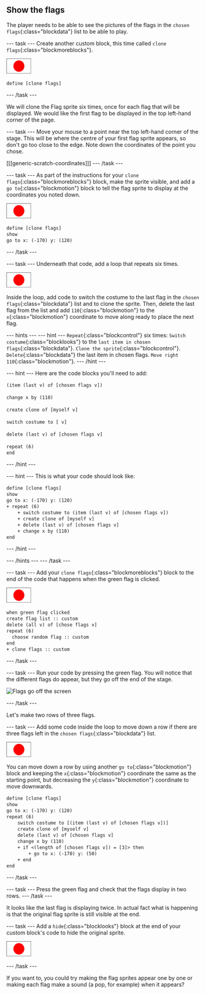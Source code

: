 ## Show the flags

The player needs to be able to see the pictures of the flags in the `chosen flags`{:class="blockdata"} list to be able to play.

--- task ---
Create another custom block, this time called `clone flags`{:class="blockmoreblocks"}.

![Flag sprite](images/flag-sprite.png)

```blocks
define [clone flags]
```

--- /task ---

We will clone the Flag sprite six times, once for each flag that will be displayed. We would like the first flag to be displayed in the top left-hand corner of the page.

--- task ---
Move your mouse to a point near the top left-hand corner of the stage. This will be where the centre of your first flag sprite appears, so don't go too close to the edge. Note down the coordinates of the point you chose.

[[[generic-scratch-coordinates]]]
--- /task ---

--- task ---
As part of the instructions for your `clone flags`{:class="blockmoreblocks"} block, make the sprite visible, and add a `go to`{:class="blockmotion"} block to tell the flag sprite to display at the coordinates you noted down.

![Flag sprite](images/flag-sprite.png)

```blocks
define [clone flags]
show
go to x: (-170) y: (120)
```
--- /task ---

--- task ---
Underneath that code, add a loop that repeats six times.

![Flag sprite](images/flag-sprite.png)

Inside the loop, add code to switch the costume to the last flag in the `chosen flags`{:class="blockdata"} list and to clone the sprite. Then, delete the last flag from the list and add `110`{:class="blockmotion"} to the `x`{:class="blockmotion"} coordinate to move along ready to place the next flag.

--- hints ---
--- hint ---
`Repeat`{:class="blockcontrol"} six times:
`Switch costume`{:class="blocklooks"} to the `last item in chosen flags`{:class="blockdata"}.
`Clone the sprite`{:class="blockcontrol"}.
`Delete`{:class="blockdata"} the last item in chosen flags.
`Move right 110`{:class="blockmotion"}.
--- /hint ---

--- hint ---
Here are the code blocks you'll need to add:

```blocks
(item (last v) of [chosen flags v])

change x by (110)

create clone of [myself v]

switch costume to [ v]

delete (last v) of [chosen flags v]

repeat (6)
end
```
--- /hint ---

--- hint ---
This is what your code should look like:

```blocks
define [clone flags]
show
go to x: (-170) y: (120)
+ repeat (6)
    + switch costume to (item (last v) of [chosen flags v])
    + create clone of [myself v]
    + delete (last v) of [chosen flags v]
    + change x by (110)
end
```
--- /hint ---

--- /hints ---
--- /task ---

--- task ---
Add your `clone flags`{:class="blockmoreblocks"} block to the end of the code that happens when the green flag is clicked.

![Flag sprite](images/flag-sprite.png)

```blocks
when green flag clicked
create flag list :: custom
delete (all v) of [chose flags v]
repeat (6) 
  choose random flag :: custom
end
+ clone flags :: custom
```

--- /task ---

--- task ---
Run your code by pressing the green flag. You will notice that the different flags do appear, but they go off the end of the stage.

![Flags go off the screen](images/flags-off-the-screen.png)

--- /task ---

Let's make two rows of three flags.

--- task ---
Add some code inside the loop to move down a row if there are three flags left in the `chosen flags`{:class="blockdata"} list.

![Flag sprite](images/flag-sprite.png)

You can move down a row by using another `go to`{:class="blockmotion"} block and keeping the `x`{:class="blockmotion"} coordinate the same as the starting point, but decreasing the `y`{:class="blockmotion"} coordinate to move downwards.

```blocks
define [clone flags]
show
go to x: (-170) y: (120)
repeat (6)
    switch costume to [(item (last v) of [chosen flags v])]
    create clone of [myself v]
    delete (last v) of [chosen flags v]
    change x by (110)
    + if <(length of [chosen flags v]) = [3]> then
        + go to x: (-170) y: (50)
    + end
end
```
--- /task ---

--- task ---
Press the green flag and check that the flags display in two rows.
--- /task ---

It looks like the last flag is displaying twice. In actual fact what is happening is that the original flag sprite is still visible at the end.

--- task ---
Add a `hide`{:class="blocklooks"}  block at the end of your custom block's code to hide the original sprite.

![Flag sprite](images/flag-sprite.png)

--- /task ---

If you want to, you could try making the flag sprites appear one by one or making each flag make a sound (a pop, for example) when it appears?
